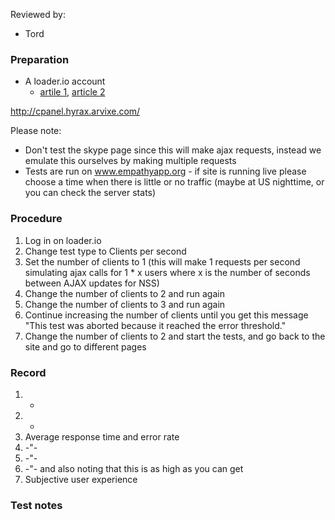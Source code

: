 Reviewed by:
* Tord


### Preparation

* A loader.io account
  * [artile 1](http://support.loader.io/article/15-creating-a-test), [article 2](http://support.loader.io/article/16-test-types)

http://cpanel.hyrax.arvixe.com/


Please note:
* Don't test the skype page since this will make ajax requests, instead we emulate this ourselves by making multiple requests
* Tests are run on www.empathyapp.org - if site is running live please choose a time when there is little or no traffic (maybe at US nighttime, or you can check the server stats)


### Procedure

1. Log in on loader.io
2. Change test type to Clients per second
3. Set the number of clients to 1 (this will make 1 requests per second simulating ajax calls for 1 * x users where x is the number of seconds between AJAX updates for NSS)
4. Change the number of clients to 2 and run again
5. Change the number of clients to 3 and run again
6. Continue increasing the number of clients until you get this message "This test was aborted because it reached the error threshold."
7. Change the number of clients to 2 and start the tests, and go back to the site and go to different pages


### Record

1. -
2. -
3. Average response time and error rate
4. -"-
5. -"-
6. -"- and also noting that this is as high as you can get
7. Subjective user experience


### Test notes

